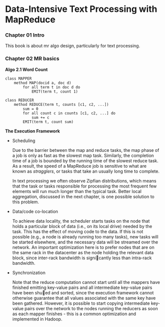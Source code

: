 Data-Intensive Text Processing with MapReduce
============================

### Chapter 01 Intro

This book is about mr algo design, particularly for text processing.

### Chapter 02 MR basics

**Algo 2.1 Word Count**

    class MAPPER
        method MAP(docid a, doc d)
            for all term t in doc d do
                EMIT(term t, count 1)
                
    class REDUCER
        method REDUCE(term t, counts [c1, c2, ...])
            sum = 0
            for all count c in counts [c1, c2, ...] do
                sum += c
            EMIT(term t, count sum)
            
**The Execution Framework**

* Scheduling 

    Due to the barrier between the map and reduce tasks, the map phase of a job is only
    as fast as the slowest map task. Similarly, the completion time of a job is
    bounded by the running time of the slowest reduce task. As a result, the speed
    of a MapReduce job is sensitive to what are known as *stragglers*, or tasks
    that take an usually long time to complete.  

    In text processing we often
    observe Zipfian distributions, which means that the task or tasks responsible
    for processing the most frequent few elements will run much longer than the
    typical task. Better local aggregation, discussed in the next chapter, is one
    possible solution to this problem.  

* Data/code co-location

    To achieve data locality, the scheduler
    starts tasks on the node that holds a particular block of data (i.e., on its local
    drive) needed by the task. This has the effect of moving code to the data. If
    this is not possible (e.g., a node is already running too many tasks), new tasks
    will be started elsewhere, and the necessary data will be streamed over the
    network. An important optimization here is to prefer nodes that are on the
    same rack in the datacenter as the node holding the relevant data block, since
    inter-rack bandwidth is signicantly less than intra-rack bandwidth.
    
* Synchronization

    Note that the reduce computation cannot start until all the mappers have
    finished emitting key-value pairs and all intermediate key-value pairs have been
    shued and sorted, since the execution framework cannot otherwise guarantee
    that all values associated with the same key have been gathered. However, it is
    possible to start copying intermediate key-value pairs over the network to the
    nodes running the reducers as soon as each mapper finishes - this is a common
    optimization and implemented in Hadoop.
